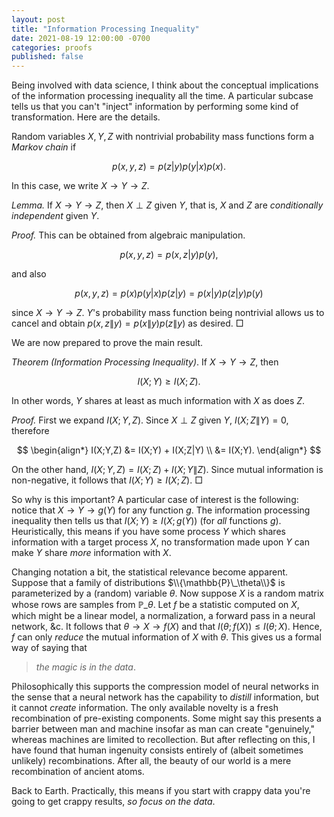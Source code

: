 ```yaml
---
layout: post
title: "Information Processing Inequality"
date: 2021-08-19 12:00:00 -0700
categories: proofs
published: false
---
```


Being involved with data science, I think about the conceptual implications of the information processing inequality all the time. A particular subcase tells us that you can't "inject" information by performing some kind of transformation. Here are the details.

Random variables $X, Y, Z$ with nontrivial probability mass functions form a _Markov chain_ if

$$
p(x,y,z) = p(z|y)p(y|x)p(x).
$$

In this case, we write $X \to Y \to Z.$

_Lemma._ If $X \to Y \to Z$, then $X \perp Z$ given $Y$, that is, $X$ and $Z$ are _conditionally independent_ given $Y$.

_Proof._ This can be obtained from algebraic manipulation. 

$$p(x,y,z) = p(x,z|y)p(y),$$

and also

$$p(x,y,z) = p(x)p(y|x)p(z|y) = p(x|y)p(z|y)p(y)$$

since $X \to Y \to Z$. $Y$'s probability mass function being nontrivial allows us to cancel and obtain $p(x,z\|y) = p(x\|y)p(z\|y)$ as desired. $\Box$

We are now prepared to prove the main result.

_Theorem (Information Processing Inequality)_. If $X \to Y \to Z$, then

$$ I(X;Y) \geqslant I(X;Z). $$

In other words, $Y$ shares at least as much information with $X$ as does $Z$.

_Proof._  First we expand $I(X;Y,Z)$. Since $X \perp Z$ given $Y$, $I(X;Z\|Y) = 0$, therefore

$$
\begin{align*}
I(X;Y,Z) &= I(X;Y) + I(X;Z|Y) \\
&= I(X;Y).
\end{align*}
$$

On the other hand, $I(X;Y,Z) = I(X;Z) + I(X;Y\|Z)$. Since mutual information is non-negative, it follows that $I(X;Y) \geqslant I(X;Z)$. $\Box$

So why is this important? A particular case of interest is the following: notice that $X \to Y \to g(Y)$ for any function $g$. The information processing inequality then tells us that $I(X;Y) \geqslant I(X;g(Y))$ (for _all_ functions $g$). Heuristically, this means if you have some process $Y$ which shares information with a target process $X$, no transformation made upon $Y$ can make $Y$ share _more_ information with $X.$

Changing notation a bit, the statistical relevance become apparent. Suppose that a family of distributions $\\{\mathbb{P}\_\theta\\}$ is parameterized by a (random) variable $\theta$. Now suppose $X$ is a random matrix whose rows are samples from $\mathbb{P}\_\theta$. Let $f$ be a statistic computed on $X$, which might be a linear model, a normalization, a forward pass in a neural network, &c. It follows that $\theta \to X \to f(X)$ and that $I(\theta; f(X))\leqslant I(\theta; X)$. Hence, $f$ can only _reduce_ the mutual information of $X$ with $\theta$. This gives us a formal way of saying that

> _the magic is in the data_.

Philosophically this supports the compression model of neural networks in the sense that a neural network has the capability to _distill_ information, but it cannot _create_ information. The only available novelty is a fresh recombination of pre-existing components. Some might say this presents a barrier between man and machine insofar as man can create "genuinely," whereas machines are limited to recollection. But after reflecting on this, I have found that human ingenuity consists entirely of (albeit sometimes unlikely) recombinations. After all, the beauty of our world is a mere recombination of ancient atoms.

Back to Earth. Practically, this means if you start with crappy data you're going to get crappy results, _so focus on the data_.